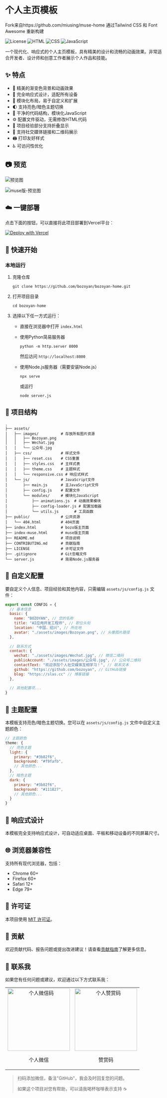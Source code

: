 # 个人主页模板
Fork来自https://github.com/miusing/muse-home
通过Tailwind CSS 和 Font Awesome 重新构建

![License](https://img.shields.io/badge/license-MIT-blue)
![HTML](https://img.shields.io/badge/HTML-5-orange)
![CSS](https://img.shields.io/badge/CSS-3-blue)
![JavaScript](https://img.shields.io/badge/JavaScript-ES6-yellow)

一个现代化、响应式的个人主页模板，具有精美的设计和流畅的动画效果。非常适合开发者、设计师和创意工作者展示个人作品和技能。

## ✨ 特点

- 🎨 精美的渐变色背景和动画效果
- 📱 完全响应式设计，适配所有设备
- 🧩 模块化布局，易于自定义和扩展
- 🌓 支持亮色/暗色主题切换
- 🧠 干净的代码结构，模块化JavaScript
- ⚙️ 配置文件驱动，无需修改HTML代码
- 📂 项目经验部分支持折叠显示
- 🔗 支持社交媒体链接和二维码展示
- 🖨️ 打印友好样式
- ♿ 可访问性优化

## 📷 预览

![预览图](./assets/images/preview.png)

![muse版-预览图](./assets/images/preview.png)

## ☁️ 一键部署

点击下面的按钮，可以直接将此项目部署到Vercel平台：

[![Deploy with Vercel](https://vercel.com/button)](https://vercel.com/new/clone?repository-url=https%3A%2F%2Fgithub.com%2Fbozoyan%2Fbozoyan-home)

## 🚀 快速开始

### 本地运行

1. 克隆仓库
   ```
   git clone https://github.com/bozoyan/bozoyan-home.git
   ```

2. 打开项目目录
   ```
   cd bozoyan-home
   ```

3. 选择以下任一方式运行：
   
   - 直接在浏览器中打开 `index.html`
   
   - 使用Python简易服务器
     ```
     python -m http.server 8000
     ```
     然后访问 `http://localhost:8000`
   
   - 使用Node.js服务器（需要安装Node.js）
     ```
     npx serve
     ```
     或运行
     ```
     node server.js
     ```

## 📂 项目结构

```
.
├── assets/
│   ├── images/          # 存放所有图片资源
│   │   ├── Bozoyan.png
│   │   ├── Wechat.jpg
│   │   └── 公众号.jpg
│   ├── css/             # 样式文件
│   │   ├── reset.css    # CSS重置
│   │   ├── styles.css   # 主样式表
│   │   ├── theme.css    # 主题样式
│   │   └── responsive.css # 响应式样式
│   └── js/              # JavaScript文件
│       ├── main.js      # 主JavaScript文件
│       ├── config.js    # 配置文件
│       └── modules/     # 模块化JavaScript
│           ├── animations.js  # 动画效果模块
│           ├── config-loader.js # 配置加载器
│           └── utils.js       # 工具函数
├── public/              # 公共资源
│   └── 404.html         # 404页面
├── index.html           # bozo版主页面
├── index-muse.html      # muse版主页面
├── README.md            # 项目说明
├── CONTRIBUTING.md      # 贡献指南
├── LICENSE              # 许可证文件
├── .gitignore           # Git忽略文件
└── server.js            # 简易Node.js服务器
```

## 🔧 自定义配置

要自定义个人信息、项目经验和其他内容，只需编辑 `assets/js/config.js` 文件：

```javascript
export const CONFIG = {
  // 基本信息
  basic: {
    name: "BOZOYAN", // 您的名称
    title: "AI应用开发工程师", // 职位头衔
    location: "中国，绍兴", // 所在地
    avatar: "./assets/images/Bozoyan.png", // 头像图片路径
  },
  
  // 联系方式
  contact: {
    wechat: "./assets/images/Wechat.jpg", // 微信二维码
    publicAccount: "./assets/images/公众号.jpg", // 公众号二维码
    contactText: "欢迎添加个人社交媒体互相学习！", // 联系文本
    github: "https://github.com/bozoyan", // GitHub链接
    blog: "https://slas.cc" // 博客链接
  },
  
  // 其他配置项...
}
```

## 🎨 主题配置

本模板支持亮色/暗色主题切换。您可以在 `assets/js/config.js` 文件中自定义主题颜色：

```javascript
// 主题颜色
theme: {
  // 亮色主题
  light: {
    primary: "#3b82f6",
    background: "#f9fafb",
    // 其他颜色...
  },
  // 暗色主题
  dark: {
    primary: "#3b82f6",
    background: "#111827",
    // 其他颜色...
  }
}
```

## 📱 响应式设计

本模板完全支持响应式设计，可自动适应桌面、平板和移动设备的不同屏幕尺寸。

## 🌐 浏览器兼容性

支持所有现代浏览器，包括：
- Chrome 60+
- Firefox 60+
- Safari 12+
- Edge 79+

## 📄 许可证

本项目使用 [MIT 许可证](LICENSE)。

## 🤝 贡献

欢迎贡献代码、报告问题或提出改进建议！请查看[贡献指南](CONTRIBUTING.md)了解更多信息。

## 📱 联系我

如果您有任何问题或建议，欢迎通过以下方式联系我：

<div align="center">
  <table>
    <tr>
      <td align="center">
        <img src="assets/images/Wechat.jpg" alt="个人微信码" width="200"/>
        <p>个人微信</p>
      </td>
      <td align="center">
        <img src="assets/images/个人赞赏码.png" alt="个人赞赏码" width="200"/>
        <p>赞赏码</p>
      </td>
    </tr>
  </table>
</div>

> 扫码添加微信，备注"GitHub"，我会及时回复您的问题。
> 
> 如果这个项目对您有帮助，可以请我喝杯咖啡表示支持 ☕ 
